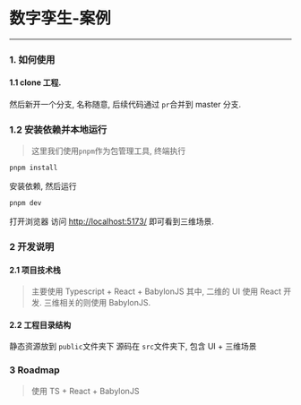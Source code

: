 # 数字孪生-案例 

---

### 1. 如何使用

#### 1.1 clone 工程.


然后新开一个分支, 名称随意, 后续代码通过 `pr`合并到 master 分支.

### 1.2 安装依赖并本地运行

> 这里我们使用`pnpm`作为包管理工具, 终端执行

```bash
pnpm install
```

安装依赖, 然后运行

```bash
pnpm dev
```

打开浏览器 访问 [http://localhost:5173/](http://localhost:5173/) 即可看到三维场景.

### 2 开发说明

#### 2.1 项目技术栈

> 主要使用 Typescript + React + BabylonJS
> 其中, 二维的 UI 使用 React 开发.
> 三维相关的则使用 BabylonJS.

#### 2.2 工程目录结构

静态资源放到 `public`文件夹下
源码在 `src`文件夹下, 包含 UI + 三维场景

### 3 Roadmap

>  使用 TS + React + BabylonJS 


